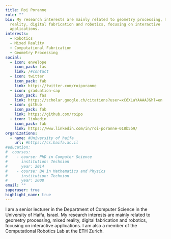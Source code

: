 ```yaml
---
title: Roi Poranne
role: ""
bio: My research interests are mainly related to geometry processing, mixed
  reality, digital fabrication and robotics, focusing on interactive
  applications.
interests:
  - Robotics
  - Mixed Reality
  - Computational Fabrication
  - Geometry Processing
social:
  - icon: envelope
    icon_pack: fas
    link: /#contact
  - icon: twitter
    icon_pack: fab
    link: https://twitter.com/roiporanne
  - icon: graduation-cap
    icon_pack: fas
    link: https://scholar.google.ch/citations?user=xC6XLaYAAAAJ&hl=en
  - icon: github
    icon_pack: fab
    link: https://github.com/roipo
  - icon: linkedin
    icon_pack: fab
    link: https://www.linkedin.com/in/roi-poranne-018b5b9/
organizations:
  - name: #University of haifa
    url: #https://cs.haifa.ac.il
#education:
#  courses:
#    - course: PhD in Computer Science
#      institution: Technion
#      year: 2014
#    - course: BA in Mathematics and Physics
#      institution: Technion
#      year: 2008
email: ""
superuser: true
highlight_name: true
---
```

I am a senior lecturer in the Department of Computer Science in the University of Haifa, Israel. My research interests are mainly related to geometry processing, mixed reality, digital fabrication and robotics, focusing on interactive applications. I am also a member of the Computational Robotics Lab at the ETH Zurich. 

[//]: # (Prior to that, I was a postdoctoral fellow in the Interactive Geometry Lab at ETH Zurich, hosted by Prof. Olga Sorkine-Hornung, and a postdoctoral fellow at the Weizmann Institute of Science, in the group of prof. Yaron Lipman. I earned my BSc in mathematics and physics, and my PhD in computer science from the Technion - Israel Institute of Technology, under supervision of Prof. Craig Gotsman.)



[//]: # ( {{< icon name="download" pack="fas" >}} Download my {{< staticref "uploads/demo_resume.pdf" "newtab" >}}resumé{{< /staticref >}}.)